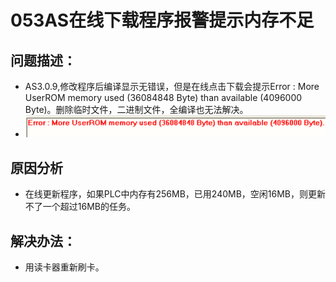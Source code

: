 # 053AS在线下载程序报警提示内存不足
## 问题描述：
- AS3.0.9,修改程序后编译显示无错误，但是在线点击下载会提示Error : More UserROM memory used (36084848 Byte) than available (4096000 Byte)。删除临时文件，二进制文件，全编译也无法解决。
- ![Img](./FILES/053AS在线下载程序报警提示内存不足.md/img-20220810143008.png)

## 原因分析
- 在线更新程序，如果PLC中内存有256MB，已用240MB，空闲16MB，则更新不了一个超过16MB的任务。

## 解决办法：
- 用读卡器重新刷卡。